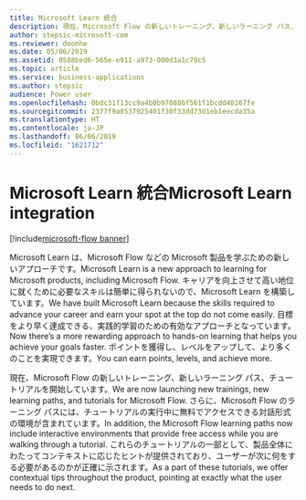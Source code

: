 ```yaml
---
title: Microsoft Learn 統合
description: 現在、Microsoft Flow の新しいトレーニング、新しいラーニング パス、チュートリアルを開始しています。
author: stepsic-microsoft-com
ms.reviewer: deonhe
ms.date: 05/06/2019
ms.assetid: 0588bed6-565e-e911-a973-000d3a1c79c5
ms.topic: article
ms.service: business-applications
ms.author: stepsic
audience: Power user
ms.openlocfilehash: 0bdc31f13cc9a4b8b970886f561f1bcdd40167fe
ms.sourcegitcommit: 2377f9a8537925401f30f33dd73d1eb1eecda35a
ms.translationtype: HT
ms.contentlocale: ja-JP
ms.lasthandoff: 06/06/2019
ms.locfileid: "1621712"
---
```

# <a name="microsoft-learn-integration"></a><span data-ttu-id="42247-103">Microsoft Learn 統合</span><span class="sxs-lookup"><span data-stu-id="42247-103">Microsoft Learn integration</span></span>

[!include[microsoft-flow banner](../includes/microsoft-flow.md)]

<span data-ttu-id="42247-104">Microsoft Learn は、Microsoft Flow などの Microsoft 製品を学ぶための新しいアプローチです。</span><span class="sxs-lookup"><span data-stu-id="42247-104">Microsoft Learn is a new approach to learning for Microsoft products, including Microsoft Flow.</span></span> <span data-ttu-id="42247-105">キャリアを向上させて高い地位に就くために必要なスキルは簡単に得られないので、Microsoft Learn を構築しています。</span><span class="sxs-lookup"><span data-stu-id="42247-105">We have built Microsoft Learn because the skills required to advance your career and earn your spot at the top do not come easily.</span></span> <span data-ttu-id="42247-106">目標をより早く達成できる、実践的学習のための有効なアプローチとなっています。</span><span class="sxs-lookup"><span data-stu-id="42247-106">Now there’s a more rewarding approach to hands-on learning that helps you achieve your goals faster.</span></span> <span data-ttu-id="42247-107">ポイントを獲得し、レベルをアップして、より多くのことを実現できます。</span><span class="sxs-lookup"><span data-stu-id="42247-107">You can earn points, levels, and achieve more.</span></span>

<span data-ttu-id="42247-108">現在、Microsoft Flow の新しいトレーニング、新しいラーニング パス、チュートリアルを開始しています。</span><span class="sxs-lookup"><span data-stu-id="42247-108">We are now launching new trainings, new learning paths, and tutorials for Microsoft Flow.</span></span> <span data-ttu-id="42247-109">さらに、Microsoft Flow のラーニング パスには、チュートリアルの実行中に無料でアクセスできる対話形式の環境が含まれています。</span><span class="sxs-lookup"><span data-stu-id="42247-109">In addition, the Microsoft Flow learning paths now include interactive environments that provide free access while you are walking through a tutorial.</span></span> <span data-ttu-id="42247-110">これらのチュートリアルの一部として、製品全体にわたってコンテキストに応じたヒントが提供されており、ユーザーが次に何をする必要があるのかが正確に示されます。</span><span class="sxs-lookup"><span data-stu-id="42247-110">As a part of these tutorials, we offer contextual tips throughout the product, pointing at exactly what the user needs to do next.</span></span>

